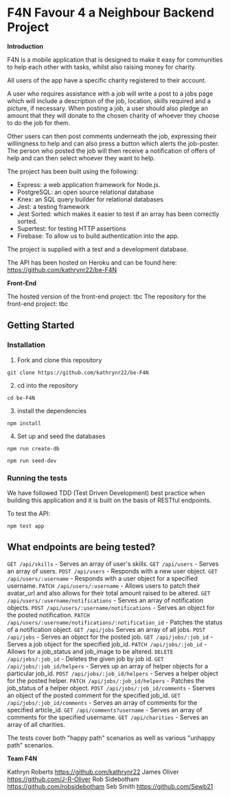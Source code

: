 # F4N Favour 4 a Neighbour Backend Project

**Introduction**

F4N is a mobile application that is designed to make it easy for communities to help each other with tasks, whilst also raising money for charity.

All users of the app have a specific charity registered to their account.

A user who requires assistance with a job will write a post to a jobs page which will include a description of the job, location, skills required and a picture, if necessary. When posting a job, a user should also pledge an amount that they will donate to the chosen charity of whoever they choose to do the job for them.

Other users can then post comments underneath the job, expressing their willingness to help and can also press a button which alerts the job-poster. The person who posted the job will then receive a notification of offers of help and can then select whoever they want to help.

The project has been built using the following:

- Express: a web application framework for Node.js.
- PostgreSQL: an open source relational database
- Knex: an SQL query builder for relational databases
- Jest: a testing framework
- Jest Sorted: which makes it easier to test if an array has been correctly sorted.
- Supertest: for testing HTTP assertions
- Firebase: To allow us to build authentication into the app.

The project is supplied with a test and a development database.

The API has been hosted on Heroku and can be found here: https://github.com/kathrynr22/be-F4N

**Front-End**

The hosted version of the front-end project: tbc
The repository for the front-end project: tbc

## Getting Started

### **Installation**

1. Fork and clone this repository

`git clone https://github.com/kathrynr22/be-F4N`

2. cd into the repository

`cd be-F4N`

3. install the dependencies

`npm install`

4. Set up and seed the databases

`npm run create-db`

`npm run seed-dev`

### Running the tests

We have followed TDD (Test Driven Development) best practice when building this application and it is built on the basis of RESTful endpoints.

To test the API:

`npm test app`

## What endpoints are being tested?

`GET /api/skills` - Serves an array of user's skills.
`GET /api/users` - Serves an array of users.
`POST /api/users` - Responds with a new user object.
`GET /api/users/:username` - Responds with a user object for a specified username.
`PATCH /api/users/:username` - Allows users to patch their avatar_url and also allows for their total amount raised to be altered.
`GET /api/users/:username/notifications` - Serves an array of notification objects.
`POST /api/users/:username/notifications` - Serves an object for the posted notification.
`PATCH /api/users/:username/notifications/:notification_id` - Patches the status of a notification object.
`GET /api/jobs` Serves an array of all jobs.
`POST /api/jobs` - Serves an object for the posted job.
`GET /api/jobs/:job_id` - Serves a job object for the specified job_id.
`PATCH /api/jobs/:job_id` - Allows for a job_status and job_image to be altered.
`DELETE /api/jobs/:job_id` - Deletes the given job by job id.
`GET /api/jobs/:job_id/helpers` - Serves up an array of helper objects for a particular job_id.
`POST /api/jobs/:job_id/helpers` - Serves a helper object for the posted helper.
`PATCH /api/jobs/:job_id/helpers` - Patches the job_status of a helper object.
`POST /api/jobs/:job_id/comments` - Sserves an object of the posted comment for the specified job_id.
`GET /api/jobs/:job_id/comments` - Serves an array of comments for the specified article_id.
`GET /api/comments?username` - Serves an array of comments for the specified username.
`GET /api/charities` - Serves an array of all charities.

The tests cover both "happy path" scenarios as well as various "unhappy path" scenarios.

**Team F4N**

Kathryn Roberts https://github.com/kathrynr22
James Oliver https://github.com/J-R-Oliver
Rob Sidebotham https://github.com/robsidebotham
Seb Smith https://github.com/Sewb21
